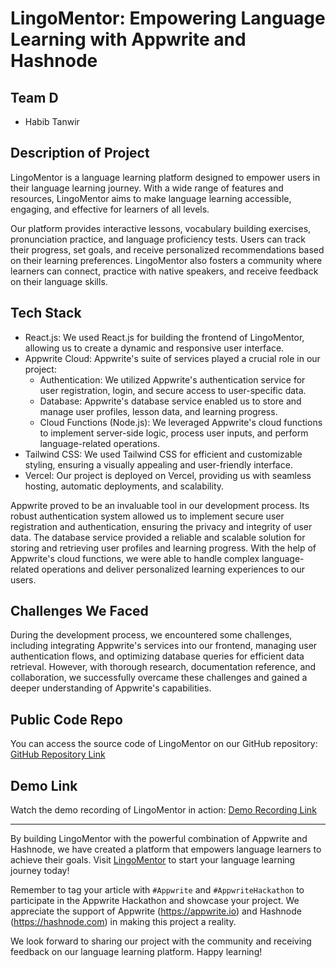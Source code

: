 # LingoMentor: Empowering Language Learning with Appwrite and Hashnode

## Team D

- Habib Tanwir

## Description of Project

LingoMentor is a language learning platform designed to empower users in their language learning journey. With a wide range of features and resources, LingoMentor aims to make language learning accessible, engaging, and effective for learners of all levels.

Our platform provides interactive lessons, vocabulary building exercises, pronunciation practice, and language proficiency tests. Users can track their progress, set goals, and receive personalized recommendations based on their learning preferences. LingoMentor also fosters a community where learners can connect, practice with native speakers, and receive feedback on their language skills.

## Tech Stack

- React.js: We used React.js for building the frontend of LingoMentor, allowing us to create a dynamic and responsive user interface.
- Appwrite Cloud: Appwrite's suite of services played a crucial role in our project:
  - Authentication: We utilized Appwrite's authentication service for user registration, login, and secure access to user-specific data.
  - Database: Appwrite's database service enabled us to store and manage user profiles, lesson data, and learning progress.
  - Cloud Functions (Node.js): We leveraged Appwrite's cloud functions to implement server-side logic, process user inputs, and perform language-related operations.
- Tailwind CSS: We used Tailwind CSS for efficient and customizable styling, ensuring a visually appealing and user-friendly interface.
- Vercel: Our project is deployed on Vercel, providing us with seamless hosting, automatic deployments, and scalability.

Appwrite proved to be an invaluable tool in our development process. Its robust authentication system allowed us to implement secure user registration and authentication, ensuring the privacy and integrity of user data. The database service provided a reliable and scalable solution for storing and retrieving user profiles and learning progress. With the help of Appwrite's cloud functions, we were able to handle complex language-related operations and deliver personalized learning experiences to our users.

## Challenges We Faced

During the development process, we encountered some challenges, including integrating Appwrite's services into our frontend, managing user authentication flows, and optimizing database queries for efficient data retrieval. However, with thorough research, documentation reference, and collaboration, we successfully overcame these challenges and gained a deeper understanding of Appwrite's capabilities.

## Public Code Repo

You can access the source code of LingoMentor on our GitHub repository: [GitHub Repository Link](https://github.com/yourusername/lingomentor)

## Demo Link

Watch the demo recording of LingoMentor in action: [Demo Recording Link](https://youtube.com/yourvideolink)

---

By building LingoMentor with the powerful combination of Appwrite and Hashnode, we have created a platform that empowers language learners to achieve their goals. Visit [LingoMentor](https://lingomentor.com) to start your language learning journey today!

Remember to tag your article with `#Appwrite` and `#AppwriteHackathon` to participate in the Appwrite Hackathon and showcase your project. We appreciate the support of Appwrite (https://appwrite.io) and Hashnode (https://hashnode.com) in making this project a reality.

We look forward to sharing our project with the community and receiving feedback on our language learning platform. Happy learning!
